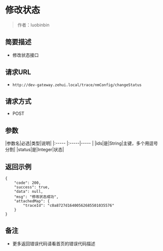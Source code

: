 # 修改状态

> 作者：luobinbin

## 简要描述

- 修改状态接口

## 请求URL
- `http://dev-gateway.zehui.local/trace/nmConfig/changeStatus`
  
## 请求方式
- POST

## 参数

|参数名|必选|类型|说明|
|:-----  |:-----|-----                  |
|ids|是|String|主键，多个用逗号分割|
|status|是|Integer|状态|
## 返回示例 
```
{
    "code": 200,
    "success": true,
    "data": null,
    "msg": "修改状态成功",
    "attachedMap": {
        "traceId": "c0a8727d16400562685501035576"
    }
}
```

## 备注 

- 更多返回错误代码请看首页的错误代码描述